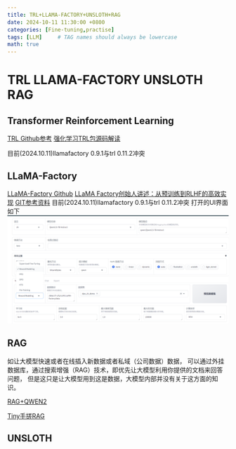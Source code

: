 ```yaml
---
title: TRL+LLAMA-FACTORY+UNSLOTH+RAG
date: 2024-10-11 11:30:00 +0800
categories: [Fine-tuning,practise]
tags: [LLM]     # TAG names should always be lowercase
math: true
---
```


# TRL LLAMA-FACTORY UNSLOTH RAG



## Transformer Reinforcement Learning
[TRL Github参考](https://github.com/huggingface/trl)
[强化学习TRL包源码解读](https://www.bilibili.com/video/BV1RG411y71U)

目前(2024.10.11)llamafactory 0.9.1与trl 0.11.2冲突


## LLaMA-Factory
[LLaMA-Factory Github](https://github.com/hiyouga/LLaMA-Factory)
[LLaMA Factory创始人讲述：从预训练到RLHF的高效实现](https://www.bilibili.com/video/BV1Gt421L7dt)
[GIT参考资料](https://github.com/InternLM/Tutorial/tree/camp3/docs/L0/Git)
目前(2024.10.11)llamafactory 0.9.1与trl 0.11.2冲突
打开的UI界面如下
![LLAMA-FACTORY_UI.png](../assets/LLM/LLAMA-FACTORY_UI.png "LLAMA-FACTORY_UI")

## RAG
如让大模型快速或者在线插入新数据或者私域（公司数据）数据，
可以通过外挂数据库，通过搜索增强（RAG）技术，即优先让大模型利用你提供的文档来回答问题，
但是这只是让大模型用到这是数据，大模型内部并没有关于这方面的知识。

[RAG+QWEN2](https://www.youtube.com/watch?v=d9o2QU7gdu8)

[Tiny手搓RAG](https://github.com/datawhalechina/tiny-universe/tree/main/content/TinyRAG)



## UNSLOTH


